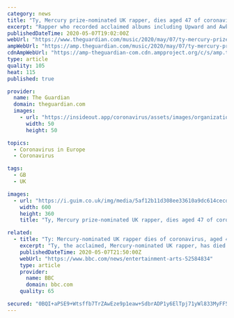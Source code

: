 ```yaml
---
category: news
title: "Ty, Mercury prize-nominated UK rapper, dies aged 47 of coronavirus"
excerpt: "Rapper who recorded acclaimed albums including Upward and Awkward had been put in medically induced coma"
publishedDateTime: 2020-05-07T19:02:00Z
webUrl: "https://www.theguardian.com/music/2020/may/07/ty-mercury-prize-nominated-uk-rapper-dies-aged-47-of-coronavirus"
ampWebUrl: "https://amp.theguardian.com/music/2020/may/07/ty-mercury-prize-nominated-uk-rapper-dies-aged-47-of-coronavirus"
cdnAmpWebUrl: "https://amp-theguardian-com.cdn.ampproject.org/c/s/amp.theguardian.com/music/2020/may/07/ty-mercury-prize-nominated-uk-rapper-dies-aged-47-of-coronavirus"
type: article
quality: 105
heat: 115
published: true

provider:
  name: The Guardian
  domain: theguardian.com
  images:
    - url: "https://insideout.app/coronavirus/assets/images/organizations/theguardian.com-50x50.jpg"
      width: 50
      height: 50

topics:
  - Coronavirus in Europe
  - Coronavirus

tags:
  - GB
  - UK

images:
  - url: "https://i.guim.co.uk/img/media/5af12b11d308ee33610a9dc614cecd43dd2b87b3/1174_242_3976_2388/master/3976.jpg?width=300&quality=45&auto=format&fit=max&dpr=2&s=4ddb0973e0978c2d47ad6c6e137c41d2"
    width: 600
    height: 360
    title: "Ty, Mercury prize-nominated UK rapper, dies aged 47 of coronavirus"

related:
  - title: "Ty: Mercury-nominated UK rapper dies of coronavirus, aged 47"
    excerpt: "Ty, the acclaimed, Mercury-nominated UK rapper, has died aged 47 after contracting coronavirus. The Nigerian-British musician was known for a witty, mature style that owed more to the old-school US rappers than the grittier street sounds of London."
    publishedDateTime: 2020-05-07T21:50:00Z
    webUrl: "https://www.bbc.com/news/entertainment-arts-52584834"
    type: article
    provider:
      name: BBC
      domain: bbc.com
    quality: 65

secured: "0BQI+aPSE9+Wtsffb7TrZAwEze9p1eaw+SdbrADP1y6ElTpj71yWl833MyFF5mPl5gDVHZB2dfx8RJF9+7yn32B6dOww7ToqV3ZyK49Yza3Aguswv00TXqOPzyV7OycAWSPz5FwnYpAK47q1vR6TPFIeMsIdohl+m+ZvmTVKUamEAKQtXfxLvguAJMUCLE/XHPkGli+JtkZ4a8YhD4sHEeq7p3SuhVMLq8C37+Qlkzn+Cx2tljBuqJCQjP6YwWQVmSyHuFJ/6ZEIwwMEHuf7DMIKu/di8z2L0mufKXGqYYWKL+8DWMVToaDRX+Y76veW6aDJx9o6cYLV2QyR9VwCWULGVRS+0Zdr97mLf5IZZWm5q+hdYRtw2cpT68AYVwPi9xZnUBNybmkqEPwormcm9h/P4JRITKuRNqrtIguq6+ul2mTwNXV2J5GS8heUdAHSuGMRvv0UQ818iVREDiZV2eoEGgqcLsGUUPUTmCYO6YM=;1yoyLRGEgdW627pGkjnp8Q=="
---
```


